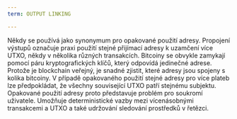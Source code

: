 ```yaml
---
term: OUTPUT LINKING

---
```

Někdy se používá jako synonymum pro opakované použití adresy. Propojení výstupů označuje praxi použití stejné přijímací adresy k uzamčení více UTXO, někdy v několika různých transakcích. Bitcoiny se obvykle zamykají pomocí páru kryptografických klíčů, který odpovídá jedinečné adrese. Protože je blockchain veřejný, je snadné zjistit, které adresy jsou spojeny s kolika bitcoiny. V případě opakovaného použití stejné adresy pro více plateb lze předpokládat, že všechny související UTXO patří stejnému subjektu. Opakované použití adresy proto představuje problém pro soukromí uživatele. Umožňuje deterministické vazby mezi vícenásobnými transakcemi a UTXO a také udržování sledování prostředků v řetězci.